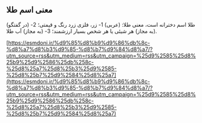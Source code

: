 ## معنی اسم طلا


طلا اسم دخترانه است، معنی طلا: (عربی) 1- زر، فلزی زرد رنگ و قیمتی؛ 2- (در گفتگو) (به مجاز) هر شیئی یا هر شخص بسیار ارزشمند؛ 3- (به مجاز) آب طلا.

[https://esmdoni.ir/%d9%85%d8%b9%d9%86%db%8c-%d8%a7%d8%b3%d9%85-%d8%b7%d9%84%d8%a7/?utm_source=rss&utm_medium=rss&utm_campaign=%25d9%2585%25d8%25b9%25d9%2586%25db%258c-%25d8%25a7%25d8%25b3%25d9%2585-%25d8%25b7%25d9%2584%25d8%25a7](https://esmdoni.ir/%d9%85%d8%b9%d9%86%db%8c-%d8%a7%d8%b3%d9%85-%d8%b7%d9%84%d8%a7/?utm_source=rss&utm_medium=rss&utm_campaign=%25d9%2585%25d8%25b9%25d9%2586%25db%258c-%25d8%25a7%25d8%25b3%25d9%2585-%25d8%25b7%25d9%2584%25d8%25a7) 